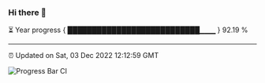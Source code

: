 ### Hi there 👋

⏳ Year progress { ███████████████████████████▁▁▁ } 92.19 %

---

⏰ Updated on Sat, 03 Dec 2022 12:12:59 GMT

![Progress Bar CI](https://github.com/Shyam-Makwana/GitHub-Actions-Demo/workflows/Progress%20Bar%20CI/badge.svg)
